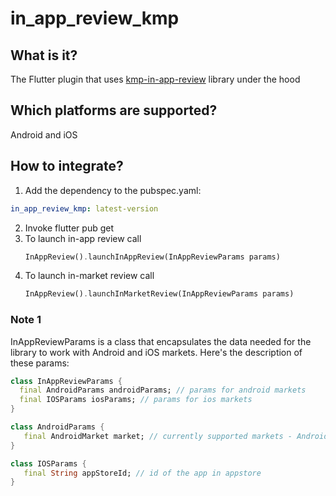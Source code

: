 # in_app_review_kmp

## What is it?
The Flutter plugin that uses [kmp-in-app-review](https://github.com/SergeiMikhailovskii/kmp-app-review) library
under the hood

## Which platforms are supported?
Android and iOS

## How to integrate?
1) Add the dependency to the pubspec.yaml:
```yaml
in_app_review_kmp: latest-version
```
2) Invoke flutter pub get
3) To launch in-app review call
   ```dart
   InAppReview().launchInAppReview(InAppReviewParams params)
   ```
4) To launch in-market review call
   ```dart
   InAppReview().launchInMarketReview(InAppReviewParams params)
   ```

### Note 1
InAppReviewParams is a class that encapsulates the data needed for the library to work with Android and iOS 
markets. Here's the description of these params:

```dart
class InAppReviewParams {
  final AndroidParams androidParams; // params for android markets
  final IOSParams iosParams; // params for ios markets
}

class AndroidParams {
   final AndroidMarket market; // currently supported markets - AndroidMarket.appGallery and AppGallery.googlePlay
}

class IOSParams {
   final String appStoreId; // id of the app in appstore
}
```